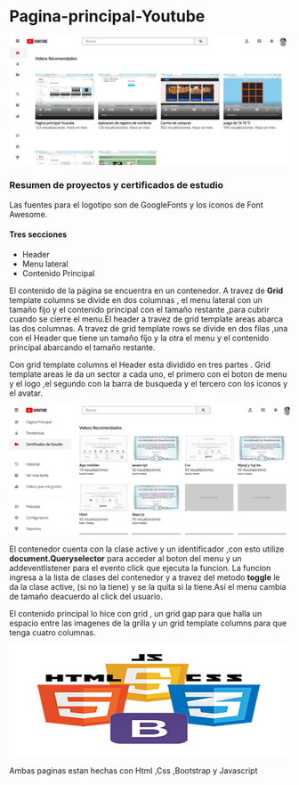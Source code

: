 # Pagina-principal-Youtube


![](img/Screenshot_1.jpg)
<h3>Resumen de proyectos y certificados de estudio</h3>
<p>Las fuentes para el logotipo son de GoogleFonts y los iconos de Font Awesome.</p>
<h4>Tres secciones</h4>
<ul><li>Header</li>
  <li>Menu lateral</li>
  <li>Contenido Principal</li>
  </ul>
  <p>El contenido de la página se encuentra en un contenedor. A travez de <strong>Grid</strong> template columns se divide en dos columnas , el menu lateral con un tamaño fíjo y el contenido principal con el tamaño restante ,para cubrir cuando se cierre el menu.El header a travez de grid template areas abarca las dos columnas. A  travez de grid template rows se divide en dos filas ,una con el Header que  tiene un tamaño fíjo y la otra el menu y el contenido princípal abarcando el tamaño restante.</p>
  <p>Con grid template columns el Header esta dividido en tres partes . Grid template areas le da un sector a cada uno, el primero con el boton de menu y el logo ,el segundo con la barra de busqueda y el tercero con los iconos y el avatar.</p>
 
 ![](img/Screenshot_3.jpg)
<p>El contenedor cuenta con la clase active y un identificador ,con esto utilize <strong>document.Queryselector</strong> para acceder al boton del menu y un addeventlistener para el evento click que  ejecuta la funcion. La funcion ingresa a la lista de clases del contenedor y a travez del metodo <strong>toggle</strong> le da la clase active, (si no la tiene) y se la quita si la tiene.Así el menu cambia de tamaño deacuerdo al click del usuario.</p>
<p>El contenido principal lo hice con grid , un grid gap para que halla un espacio entre las imagenes de la grilla y un grid template columns para que tenga cuatro columnas.</p>

![](img/htmljavabootstrap.png)
<footer>Ambas paginas estan hechas con Html ,Css ,Bootstrap y Javascript</footer>
